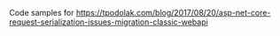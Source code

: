 Code samples for https://tpodolak.com/blog/2017/08/20/asp-net-core-request-serialization-issues-migration-classic-webapi
